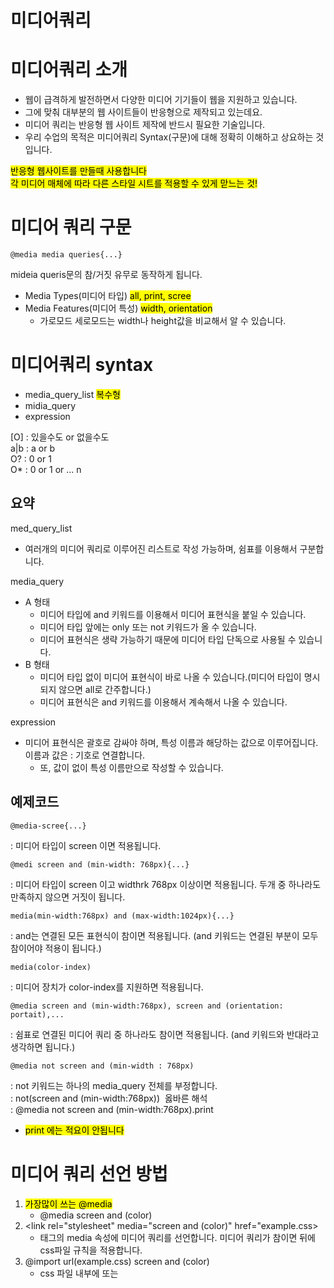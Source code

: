 # 미디어쿼리

# 미디어쿼리 소개
- 웹이 급격하게 발전하면서 다양한 미디어 기기들이 웹을 지원하고 있습니다.
- 그에 맞춰 대부분의 웹 사이트들이 반응형으로 제작되고 있는데요.
- 미디어 쿼리는 반응형 웹 사이트 제작에 반드시 필요한 기술입니다.
- 우리 수업의 목적은 미디어쿼리 Syntax(구문)에 대해 정확히 이해하고 상요하는 것입니다.

<mark> 반응형 웹사이트를 만들때 사용합니다 </mark> <br>
<mark> 각 미디어 매체에 따라 다른 스타일 시트를 적용할 수 있게 맏느는 것!</mark>

# 미디어 쿼리 구문
```
@media media queries{...}
```
mideia queris문의 참/거짓 유무로 동작하게 됩니다.

- Media Types(미디어 타입)  <mark>all, print, scree</mark>
- Media Features(미디어 특성) <mark> width, orientation</mark>
    - 가로모드 세로모드는 width나 height값을 비교해서 알 수 있습니다.


# 미디어쿼리 syntax
- media_query_list <mark>복수형</mark>
- midia_query
- expression

[O] : 있을수도 or 없을수도 <br>
a|b : a or b <br>
O?  : 0 or 1 <br>
O* : 0 or 1 or ... n <br>

## 요약
med_query_list
- 여러개의 미디어 쿼리로 이루어진 리스트로 작성 가능하며, 쉼표를 이용해서 구분합니다.

media_query
- A 형태
  - 미디어 타입에 and 키워드를 이용해서 미디어 표현식을 붙일 수 있습니다.
  - 미디어 타입 앞에는 only 또는 not 키워드가 올 수 있습니다.
  - 미디어 표현식은 생략 가능하기 때문에 미디어 타입 단독으로 사용될 수 있습니다.
- B 형태
  - 미디어 타입 없이 미디어 표현식이 바로 나올 수 있습니다.(미디어 타입이 명시되지 않으면 all로 간주합니다.)
  - 미디어 표현식은 and 키워드를 이용해서 계속해서 나올 수 있습니다.

expression
- 미디어 표현식은 괄호로 감싸야 하며, 특성 이름과 해당하는 값으로 이루어집니다. 이름과 값은 : 기호로 연결합니다.
    - 또, 값이 없이 특성 이름만으로 작성할 수 있습니다.


## 예제코드

```
@media-scree{...}
```
: 미디어 타입이 screen 이면 적용됩니다.
```
@medi screen and (min-width: 768px){...}
```
: 미디어 타입이 screen 이고 widthrk 768px 이상이면 적용됩니다. 두개 중 하나라도 만족하지 않으면 거짓이 됩니다.
```
media(min-width:768px) and (max-width:1024px){...}
```
: and는 연결된 모든 표현식이 참이면 적용됩니다. (and 키워드는 연결된 부분이 모두 참이어야 적용이 됩니다.)
```
media(color-index)
```
: 미디어 장치가 color-index를 지원하면 적용됩니다.
```
@media screen and (min-width:768px), screen and (orientation: portait),...
```
: 쉼표로 연결된 미디어 쿼리 중 하나라도 참이면 적용됩니다. (and 키워드와 반대라고 생각하면 됩니다.)
```
@media not screen and (min-width : 768px)
```
: not 키워드는 하나의 media_query 전체를 부정합니다.<br>
: not(screen and (min-width:768px))  옳바른 해석<br>
: @media not screen and (min-width:768px).print
- <mark> print 에는 적요이 안됩니다</mark>

# 미디어 쿼리 선언 방법
1. <mark>가장많이 쓰는 @media</mark>
    - @media screen and (color)
2. \<link rel="stylesheet" media="screen and (color)" href="example.css>
    - <link>태그의 media 속성에 미디어 쿼리를 선언합니다. 미디어 쿼리가 참이면 뒤에 css파일 규칙을 적용합니다.
3. \@import url(example.css) screen and (color)
    - css 파일 내부에 또는 <style> 태그 내부에 사용가능 합니다. \@import 문 뒤에 미디어 쿼리를 선언합니다. 

[실습 1](src4/practice1.html)
[실습 2](src4/practice2.html)
[실습 3](src4/practice3.html)

# 학습하기 (주요링크)
- https://www.w3.org/TR/css3-mediaqueries/
- https://www.w3.org/TR/mediaqueries-4/
- https://mediaqueri.es/